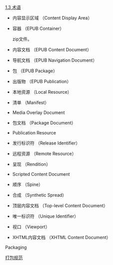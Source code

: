 
[1.3 术语](https://www.w3.org/publishing/epub32/epub-spec.html#sec-terminology)

- 内容显示区域    （Content Display Area）

- 容器            （EPUB Container）

    zip文件。

- 内容文档        （EPUB Content Document）

- 导航文档        （EPUB Navigation Document）

- 包              （EPUB Package）

- 出版物          （EPUB Publication）

- 本地资源        （Local Resource）

- 清单            （Manifest）

- Media Overlay Document

- 包文档          （Package Document）

- Publication Resource

- 发行标识符      （Release Identifier）

- 远程资源        （Remote Resource）

- 呈现            （Rendition）

- Scripted Content Document

- 顺序            （Spine）

- 合成            （Synthetic Spread）

- 顶层内容文档    （Top-level Content Document）

- 唯一标识符      （Unique Identifier）

- 视口            （Viewport）

- XHTML内容文档   （XHTML Content Document）





Packaging

[打包规范](https://www.w3.org/publishing/epub32/epub-packages.html#sec-package-conformance)



